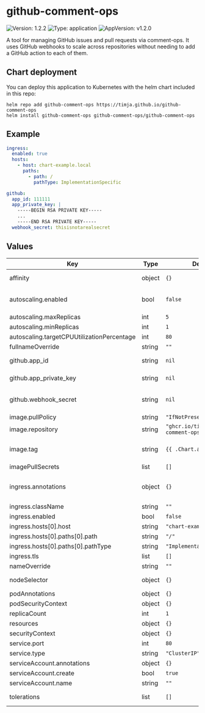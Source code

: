 # github-comment-ops

![Version: 1.2.2](https://img.shields.io/badge/Version-1.2.2-informational?style=flat-square) ![Type: application](https://img.shields.io/badge/Type-application-informational?style=flat-square) ![AppVersion: v1.2.0](https://img.shields.io/badge/AppVersion-v1.2.0-informational?style=flat-square)

A tool for managing GitHub issues and pull requests via comment-ops. It uses GitHub webhooks to scale across repositories without needing to add a GitHub action to each of them.

## Chart deployment

You can deploy this application to Kubernetes with the helm chart included in this repo:

```
helm repo add github-comment-ops https://timja.github.io/github-comment-ops
helm install github-comment-ops github-comment-ops/github-comment-ops
```

## Example

```yaml
ingress:
  enabled: true
  hosts:
    - host: chart-example.local
      paths:
        - path: /
          pathType: ImplementationSpecific

github:
  app_id: 111111
  app_private_key: |
    -----BEGIN RSA PRIVATE KEY-----
    ...
    -----END RSA PRIVATE KEY-----
  webhook_secret: thisisnotarealsecret
```

## Values

| Key | Type | Default | Description |
|-----|------|---------|-------------|
| affinity | object | `{}` | Object for node affinity, passed through as-is |
| autoscaling.enabled | bool | `false` | Enables autoscaling with the HorizontalPodAutoscaler |
| autoscaling.maxReplicas | int | `5` |  |
| autoscaling.minReplicas | int | `1` |  |
| autoscaling.targetCPUUtilizationPercentage | int | `80` |  |
| fullnameOverride | string | `""` |  |
| github.app_id | string | `nil` | The app ID for the GitHub app (required) |
| github.app_private_key | string | `nil` | The private key for the GitHub app (required) |
| github.webhook_secret | string | `nil` | The webhook secret for the GitHub app (required) |
| image.pullPolicy | string | `"IfNotPresent"` |  |
| image.repository | string | `"ghcr.io/timja/github-comment-ops"` |  |
| image.tag | string | `{{ .Chart.appVersion }}` | Overrides the image tag whose default is the chart appVersion. |
| imagePullSecrets | list | `[]` |  |
| ingress.annotations | object | `{}` | Key value pairs for annotations, e.g. `kubernetes.io/tls-acme: "true"` |
| ingress.className | string | `""` |  |
| ingress.enabled | bool | `false` |  |
| ingress.hosts[0].host | string | `"chart-example.local"` |  |
| ingress.hosts[0].paths[0].path | string | `"/"` |  |
| ingress.hosts[0].paths[0].pathType | string | `"ImplementationSpecific"` |  |
| ingress.tls | list | `[]` |  |
| nameOverride | string | `""` |  |
| nodeSelector | object | `{}` | Object for node selector, passed through as-is |
| podAnnotations | object | `{}` |  |
| podSecurityContext | object | `{}` |  |
| replicaCount | int | `1` |  |
| resources | object | `{}` | Resource limits |
| securityContext | object | `{}` |  |
| service.port | int | `80` |  |
| service.type | string | `"ClusterIP"` |  |
| serviceAccount.annotations | object | `{}` |  |
| serviceAccount.create | bool | `true` |  |
| serviceAccount.name | string | `""` |  |
| tolerations | list | `[]` | List of tolerations, passed through as-is |